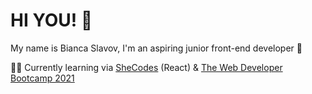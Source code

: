 # HI YOU! 👋
My name is Bianca Slavov, I'm an aspiring junior front-end developer 🐥 

👩‍💻 Currently learning via [SheCodes](https://www.shecodes.io/workshops) (React) & [The Web Developer Bootcamp 2021](https://www.udemy.com/course/the-web-developer-bootcamp/)
